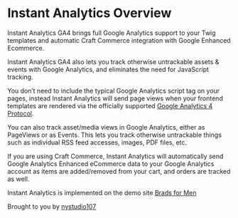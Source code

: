 # Instant Analytics Overview

Instant Analytics GA4 brings full Google Analytics support to your Twig templates and automatic Craft Commerce integration with Google Enhanced Ecommerce.

Instant Analytics GA4 also lets you track otherwise untrackable assets & events with Google Analytics, and eliminates the need for JavaScript tracking.

You don’t need to include the typical Google Analytics script tag on your pages, instead Instant Analytics will send page views when your frontend templates are rendered via the officially supported [Google Analytics 4 Protocol](https://developers.google.com/analytics/devguides/collection/ga4).

You can also track asset/media views in Google Analytics, either as PageViews or as Events. This lets you track otherwise untrackable things such as individual RSS feed accesses, images, PDF files, etc.

If you are using Craft Commerce, Instant Analytics will automatically send Google Analytics Enhanced eCommerce data to your Google Analytics account as items are added/removed from your cart, and orders are tracked as well.

Instant Analytics is implemented on the demo site [Brads for Men](https://bradsformen.com)

Brought to you by [nystudio107](http://nystudio107.com)
